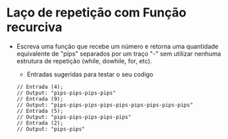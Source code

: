 # Laço de repetição com Função recurciva

- Escreva uma função que recebe um número e retorna uma
  quantidade equivalente de "pips" separados por um traço
  "-" sem utilizar nenhuma estrutura de repetição (while,
  dowhile, for, etc).

  - Entradas sugeridas para testar o seu codigo

  ```
  // Entrada (4);
  // Output: "pips-pips-pips-pips"
  // Entrada (9);
  // Output: "pips-pips-pips-pips-pips-pips-pips-pips-pips"
  // Entrada (5);
  // Output: "pips-pips-pips-pips-pips"
  // Entrada (2);
  // Output: "pips-pips"




  ```
